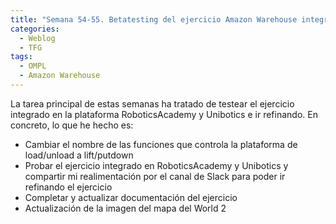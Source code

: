 ```yaml
---
title: "Semana 54-55. Betatesting del ejercicio Amazon Warehouse integrado"
categories:
  - Weblog
  - TFG
tags:
  - OMPL
  - Amazon Warehouse
---
```


La tarea principal de estas semanas ha tratado de testear el ejercicio integrado en la plataforma RoboticsAcademy y Unibotics e ir refinando. En concreto, lo que he hecho es:
* Cambiar el nombre de las funciones que controla la plataforma de load/unload a lift/putdown
* Probar el ejercicio integrado en RoboticsAcademy y Unibotics y compartir mi realimentación por el canal de Slack para poder ir refinando el ejercicio
* Completar y actualizar documentación del ejercicio
* Actualización de la imagen del mapa del World 2

